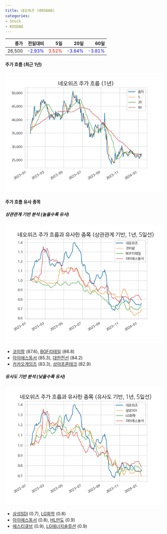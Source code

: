 ```yaml
---
title: 네오위즈 (095660)
categories:
- Stock
- KOSDAQ
---
```


|종가|전일대비|5일|20일|60일|
|---:|-------:|--:|---:|---:|
|26,500|<span style="color: blue">-2.93%</span>|<span style="color: red">3.52%</span>|<span style="color: blue">-3.64%</span>|<span style="color: blue">-3.81%</span>|

<!-- more -->


#### 주가 흐름 (최근 1년)
![095660](/assets/images/stock/095660.png)


#### 주가 흐름 유사 종목


##### 상관관계 기반 분석 (높을수록 유사)
![095660](/assets/images/stock/095660_corr.png)
- [코미팜](/041960/) (87.6), [BGF리테일](/282330/) (86.8)
- [아이에스동서](/010780/) (85.3), [대한전선](/001440/) (84.2)
- [카카오게임즈](/293490/) (83.3), [상아프론테크](/089980/) (82.9)


##### 유사도 기반 분석 (낮을수록 유사)	
![095660](/assets/images/stock/095660_sim.png)
- [삼성SDI](/006400/) (0.7), [LG화학](/051910/) (0.8)
- [아이에스동서](/010780/) (0.8), [HL만도](/204320/) (0.9)
- [에스티큐브](/052020/) (0.9), [LG에너지솔루션](/373220/) (0.9)